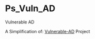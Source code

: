 # Ps_Vuln_AD
Vulnerable AD

A Simplification of: [Vulnerable-AD](https://github.com/safebuffer/vulnerable-AD) Project
